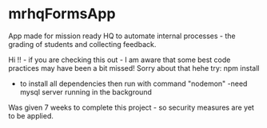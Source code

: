 # mrhqFormsApp
App made for mission ready HQ to automate internal processes - the grading of students and collecting feedback.

Hi !! - if you are checking this out - I am aware that some best code practices may have been a bit missed! Sorry about that hehe
try: npm install    
- to install all dependencies 
then run with command "nodemon"
-need mysql server running in the background

Was given 7 weeks to complete this project - so security measures are yet to be applied.
